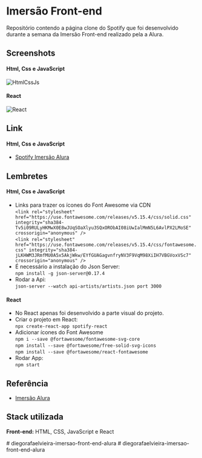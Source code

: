 
# Imersão Front-end

Repositório contendo a página clone do Spotify que foi desenvolvido durante a semana da Imersão Front-end realizado pela a Alura.



## Screenshots
#### Html, Css e JavaScript
![HtmlCssJs](https://github.com/diegorafaelvieira/imersao-front-end-alura/assets/31875207/81d4e8a6-f00e-4231-a3da-71e8ea65119f)
#### React
![React](https://github.com/diegorafaelvieira/imersao-front-end-alura/assets/31875207/87d59f2d-2f84-4c2f-a677-e72d63067a7a)



## Link
  #### Html, Css e JavaScript
 - [Spotify Imersão Alura](https://dreamy-fairy-6b7753.netlify.app/)
 

## Lembretes
#### Html, Css e JavaScript
- Links para trazer os ícones do  Font Awesome via CDN <br>
  `<link rel="stylesheet" href="https://use.fontawesome.com/releases/v5.15.4/css/solid.css"
        integrity="sha384-Tv5i09RULyHKMwX0E8wJUqSOaXlyu3SQxORObAI08iUwIalMmN5L6AvlPX2LMoSE" crossorigin="anonymous" /> ` <br>
   `<link rel="stylesheet" href="https://use.fontawesome.com/releases/v5.15.4/css/fontawesome.css"
        integrity="sha384-jLKHWM3JRmfMU0A5x5AkjWkw/EYfGUAGagvnfryNV3F9VqM98XiIH7VBGVoxVSc7" crossorigin="anonymous" /> `<br>
 - É necessário a instalação do Json Server: <br>
 `npm install -g json-server@0.17.4` <br>
 - Rodar a Api: <br>
 `json-server --watch api-artists/artists.json port 3000` 

#### React
- No React apenas foi desenvolvido a parte visual do projeto.
- Criar o projeto em React: <br>
`npx create-react-app spotify-react` <br>
- Adicionar ícones do Font Awesome <br>
`npm i --save @fortawesome/fontawesome-svg-core` <br>
`npm install --save @fortawesome/free-solid-svg-icons` <br>
`npm install --save @fortawesome/react-fontawesome` <br>
- Rodar App: <br>
`npm start`

## Referência

 - [Imersão Alura](https://cursos.alura.com.br/imersao)


## Stack utilizada

**Front-end:** HTML, CSS, JavaScript e React


#   d i e g o r a f a e l v i e i r a - i m e r s a o - f r o n t - e n d - a l u r a  
 #   d i e g o r a f a e l v i e i r a - i m e r s a o - f r o n t - e n d - a l u r a  
 